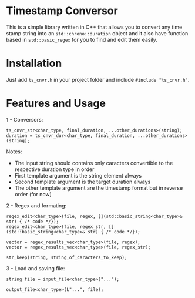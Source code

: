 # Timestamp Conversor

This is a simple library written in C++ that allows you to convert any time stamp string into an ```std::chrono::duration``` object and it also have function based in ```std::basic_regex``` for you to find and edit them easily.

# Installation
Just add ```ts_cnvr.h``` in your project folder and include ```#include "ts_cnvr.h"```.

# Features and Usage

1 - Conversors:
```
ts_cnvr_str<char_type, final_duration, ...other_durations>(string);
duration = ts_cnvr_dur<char_type, final_duration, ...other_durations>(string);
```
Notes:
- The input string should contains only caracters convertible to the respective duration type in order
- First template argument is the string element always
- Second template argument is the target duration always
- The other template argument are the timestamp format but in reverse order (for now)

2 - Regex and formating:
```
regex_edit<char_type>(file, regex, [](std::basic_string<char_type>& str) { /* code */});
regex_edit<char_type>(file, regex_str, [](std::basic_string<char_type>& str) { /* code */});
```
```
vector = regex_results_vec<char_type>(file, regex);
vector = regex_results_vec<char_type>(file, regex_str);
```
```
str_keep(string, string_of_caracters_to_keep);
```

3 - Load and saving file:
```
string file = input_file<char_type>("...");
```
```
output_file<char_type>(L"...", file);
```
